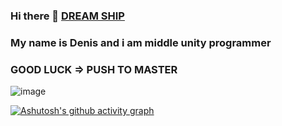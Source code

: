 ### Hi there 👋 [DREAM SHIP](https://t.me/devdreamship)
### My name is Denis and i am middle unity programmer

<!--
**CaptainKryga/CaptainKryga** is a ✨ _special_ ✨ repository because its `README.md` (this file) appears on your GitHub profile.

Here are some ideas to get you started:

- 🔭 I’m currently working on ...
- 🌱 I’m currently learning ...
- 👯 I’m looking to collaborate on ...
- 🤔 I’m looking for help with ...
- 💬 Ask me about ...
- 📫 How to reach me: ...
- 😄 Pronouns: ...
- ⚡ Fun fact: ...
-->

<!-- ![42 Profile Card](https://1337-readme.vercel.app/api/profile?cursus=42cursus&leet_logo=hide&login=jbashiri)\ -->
<!-- ![captainkryga's GitHub stats](https://github-readme-stats.vercel.app/api?username=captainkryga&show_icons=true&theme=radical) -->
### GOOD LUCK => PUSH TO MASTER
![image](https://github.com/CaptainKryga/CaptainKryga/blob/main/push_master.gif)

[![Ashutosh's github activity graph](https://activity-graph.herokuapp.com/graph?username=captainkryga&theme=react-dark)](https://github.com/ashutosh00710/github-readme-activity-graph)
